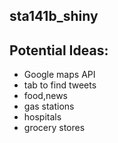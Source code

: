 ## sta141b_shiny

## Potential Ideas:
-  Google maps API
-  tab to find tweets
-  food,news
-  gas stations
-  hospitals
-  grocery stores